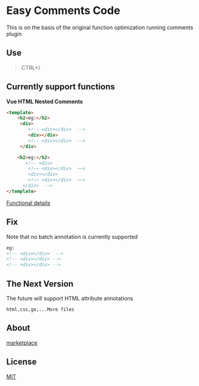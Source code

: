 # Easy Comments Code


This is on the basis of the original function optimization running comments plugin

## Use

>CTRL+/

## Currently support functions

**Vue HTML Nested Comments**
```html
<template>
    <h2>eg:</h2>
     <div>
        <!-- <div></div>  -->
        <div></div>
        <!-- <div></div>  -->
     </div> 

    <h2>eg:</h2>
       <!-- <div>
        <!~~ <div></div>  ~~>
        <div></div>
        <!~~ <div></div>  ~~>
      </div>  -->
</template>
```

[Functional details](./example/html.md)

## Fix

Note that no batch annotation is currently supported

```html
eg:
<!-- <div></div>  -->
<!-- <div></div> -->
<!-- <div></div> -->
```




## The Next Version

The future will support HTML attribute annotations

`html,css,go,...More files`

##  About

[marketplace](https://marketplace.visualstudio.com/items?itemName=breakon.easy-comments-code)


## License

[MIT](https://opensource.org/licenses/MIT)
